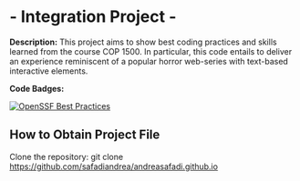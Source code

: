 # - Integration Project -

**Description:** This project aims to show best coding practices and skills learned from the course COP 1500.
In particular, this code entails to deliver an experience reminiscent of a popular horror web-series with text-based interactive elements. 

**Code Badges:**

[![OpenSSF Best Practices](https://www.bestpractices.dev/projects/10303/badge)](https://www.bestpractices.dev/projects/10303)


## How to Obtain Project File

Clone the repository:
git clone https://github.com/safadiandrea/andreasafadi.github.io

